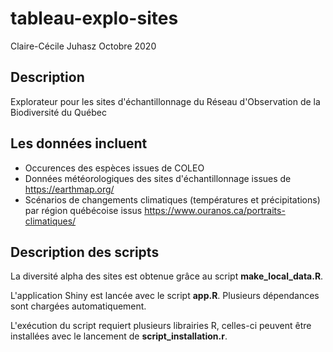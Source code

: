 # tableau-explo-sites

Claire-Cécile Juhasz Octobre 2020

## Description
Explorateur pour les sites d'échantillonnage du Réseau d'Observation de la Biodiversité du Québec

## Les données incluent
- Occurences des espèces issues de COLEO
- Données météorologiques des sites d'échantillonnage issues de https://earthmap.org/
- Scénarios de changements climatiques (températures et précipitations) par région québécoise issus https://www.ouranos.ca/portraits-climatiques/

## Description des scripts
La diversité alpha des sites est obtenue grâce au script **make_local_data.R**.

L'application Shiny est lancée avec le script **app.R**. Plusieurs dépendances sont chargées automatiquement.

L'exécution du script requiert plusieurs librairies R, celles-ci peuvent être installées avec le lancement de **script_installation.r**.
